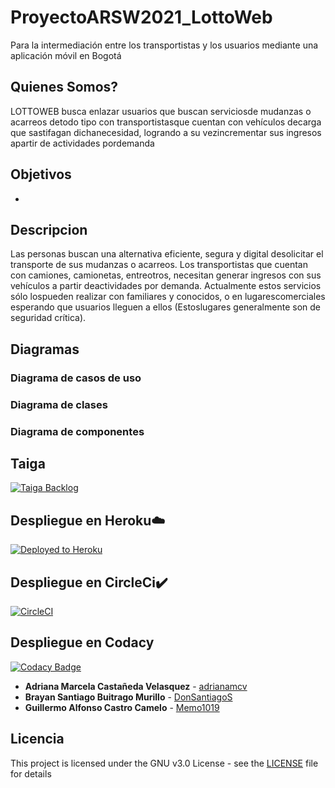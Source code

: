 # ProyectoARSW2021_LottoWeb

Para la intermediación entre los transportistas y los usuarios mediante una aplicación móvil en Bogotá

## Quienes Somos?
LOTTOWEB busca enlazar usuarios que buscan serviciosde mudanzas o acarreos detodo tipo con transportistasque cuentan con vehículos decarga que sastifagan dichanecesidad, logrando a su vezincrementar sus ingresos apartir de actividades pordemanda

## Objetivos
- 
## Descripcion
Las personas buscan una alternativa eficiente, segura y digital desolicitar el transporte de sus mudanzas o acarreos.
Los transportistas que cuentan con camiones, camionetas, entreotros, necesitan generar ingresos con sus vehículos a partir deactividades por demanda. Actualmente estos servicios sólo lospueden realizar con familiares y conocidos, o en lugarescomerciales esperando que usuarios lleguen a ellos (Estoslugares generalmente son de seguridad crítica).

## Diagramas 
### Diagrama de casos de uso

### Diagrama de clases


### Diagrama de componentes


## Taiga

[![Taiga Backlog](https://images.assets-landingi.com/jvS0A3Tm24feIBqs/logo_horizontal.png)](https://tree.taiga.io/project/memo1019-2021-1-proyectarsw-lottoweb/backlog)


## Despliegue en Heroku☁️

[![Deployed to Heroku](https://www.herokucdn.com/deploy/button.png)](https://projectlottoweb2021.herokuapp.com/)

## Despliegue en CircleCi✔️ 

[![CircleCI](https://circleci.com/gh/Los-Innombrables/2020-2-PROYCVDS-LosInnombrables.svg?style=svg)](https://app.circleci.com/pipelines/github/Los-Innombrables/2020-2-PROYCVDS-LosInnombrables)


## Despliegue en Codacy

[![Codacy Badge](https://app.codacy.com/project/badge/Grade/f6dc63ea7bc64c57988c829bcac97102)](https://www.codacy.com?utm_source=github.com&amp;utm_medium=referral&amp;utm_content=LottoWebTeam/ProyectoARSW2021_LottoWeb&amp;utm_campaign=Badge_Grade)

* **Adriana Marcela Castañeda Velasquez** - [adrianamcv](https://github.com/adrianamcv)
* **Brayan Santiago Buitrago Murillo** - [DonSantiagoS](https://github.com/DonSantiagoS)
* **Guillermo Alfonso Castro Camelo** - [Memo1019](https://github.com/memo1019)

## Licencia

This project is licensed under the GNU v3.0 License - see the [LICENSE](LICENSE.txt) file for details

